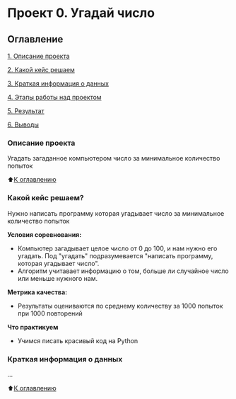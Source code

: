 #  Проект 0. Угадай число

## Оглавление
[1. Описание проекта](https://github.com/iampeterpanda/sf_data_science/blob/main/project_0/README.md#Описание-проекта)

[2. Какой кейс решаем](https://github.com/iampeterpanda/sf_data_science/tree/main/project_0/README.md#Какой-кейс-решаем)

[3. Краткая информация о данных](https://github.com/iampeterpanda/sf_data_science/tree/main/project_0/README.md#Краткая-информация-о-данных)

[4. Этапы работы над проектом](https://github.com/iampeterpanda/sf_data_science/tree/main/project_0/README.md#Этапы-работы-над-проектом)

[5. Результат](https://github.com/iampeterpanda/sf_data_science/tree/main/project_0/README.md#Результат)

[6. Выводы](https://github.com/iampeterpanda/sf_data_science/tree/main/project_0/README.md#Выводы)

### Описание проекта
Угадать загаданное компьютером число за минимальное количество попыток

:arrow_up:[К оглавлению](https://github.com/iampeterpanda/sf_data_science/tree/main/project_0/README.md#Оглавление)

### Какой кейс решаем?
Нужно написать программу которая угадывает число за минимальное количество попыток

**Условия соревнования:**
- Компьютер загадывает целое число от 0 до 100, и нам нужно его угадать. Под "угадать" подразумевается "написать программу, которая угадывает число".
- Алгоритм учитавает информацию о том, больше ли случайное число или меньше нужного нам. 

**Метрика качества:**
- Результаты оцениваются по среднему количеству за 1000 попыток при 1000 повторений

**Что практикуем**
- Учимся писать красивый код на Python

### Краткая информация о данных
...

:arrow_up:[К оглавлению](https://github.com/iampeterpanda/sf_data_science/tree/main/project_0/README.md#Оглавление)